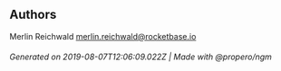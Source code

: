 ## Authors

Merlin Reichwald <merlin.reichwald@rocketbase.io>

###### Generated on 2019-08-07T12:06:09.022Z | Made with @propero/ngm